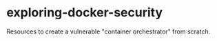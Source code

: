 # exploring-docker-security
Resources to create a vulnerable "container orchestrator" from scratch.
